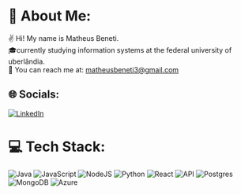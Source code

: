 # 💫 About Me:
✌ Hi! My name is Matheus Beneti.<br>🎓currently studying information systems at the federal university of uberlândia.<br>
📧 You can reach me at: matheusbeneti3@gmail.com

## 🌐 Socials:
[![LinkedIn](https://img.shields.io/badge/LinkedIn-%230077B5.svg?logo=linkedin&logoColor=white)](https://www.linkedin.com/in/matheus-beneti-b7b687241/) 

# 💻 Tech Stack:
![Java](https://img.shields.io/badge/java-%23ED8B00.svg?style=for-the-badge&logo=openjdk&logoColor=white) ![JavaScript](https://img.shields.io/badge/javascript-%23323330.svg?style=for-the-badge&logo=javascript&logoColor=%23F7DF1E) ![NodeJS](https://img.shields.io/badge/node.js-6DA55F?style=for-the-badge&logo=node.js&logoColor=white) ![Python](https://img.shields.io/badge/python-3670A0?style=for-the-badge&logo=python&logoColor=ffdd54) ![React](https://img.shields.io/badge/react-%2320232a.svg?style=for-the-badge&logo=react&logoColor=%2361DAFB)
![API](https://img.shields.io/badge/api-%23000000.svg?style=for-the-badge&logo=api&logoColor=white) ![Postgres](https://img.shields.io/badge/postgres-%23316192.svg?style=for-the-badge&logo=postgresql&logoColor=white) ![MongoDB](https://img.shields.io/badge/mongodb-%2347A248.svg?style=for-the-badge&logo=mongodb&logoColor=white) ![Azure](https://img.shields.io/badge/azure-%230072C6.svg?style=for-the-badge&logo=microsoftazure&logoColor=white)










